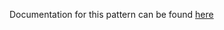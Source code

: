 Documentation for this pattern can be found [here](https://github.com/awslabs/aws-solutions-constructs/blob/main/source/patterns/%40aws-solutions-constructs/aws-wafwebacl-alb/README.adoc)
